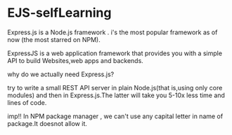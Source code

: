 # EJS-selfLearning

Express.js is a Node.js framework . i's the most popular framework as of now (the most starred on NPM).

ExpressJS is a web application framework that provides you with a simple API to build Websites,web apps and backends. 

why do we actually need Express.js?

try to write a small REST API server in plain Node.js(that is,using only core modules) and then in Express.js.The latter will take you 5-10x less time and lines of code.

imp!! In NPM package manager , we can't use any capital letter in name of package.It doesnot allow it.
